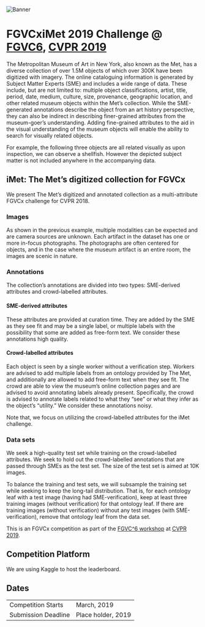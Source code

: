 ![Banner](https://rawgit.com/visipedia/fgvcx_imet_comp/chenyang/assets/banner.png)

# FGVCxiMet 2019 Challenge @ [FGVC6](https://sites.google.com/view/fgvc6/home), [CVPR 2019](http://cvpr2019.thecvf.com/)
The Metropolitan Museum of Art in New York, also known as the Met, has a diverse collection of over 1.5M objects of which over  300K have been digitized with imagery.  The online cataloguing  information is  generated by Subject Matter Experts (SME) and includes a wide range of data.  These include, but are not limited to: multiple object classifications, artist, title, period, date, medium, culture, size, provenance, geographic location, and other related museum objects within the Met’s collection.  While the SME-generated annotations describe the object from an art history perspective, they can also be indirect in describing finer-grained attributes from the museum-goer’s understanding.  Adding fine-grained attributes to the aid in the visual understanding of the museum objects will enable the ability to search for visually related objects.   

For example, the following three objects are all related visually as upon inspection, we can observe a shellfish.  However  the depicted subject matter is not included anywhere in the accompanying data.

## iMet: The Met’s digitized collection for FGVCx
We present The Met’s digitized and annotated collection as a multi-attribute FGVCx challenge for CVPR 2018.  
### Images
As shown in the previous example, multiple modalities can be expected and are camera sources are unknown.  Each artifact in the dataset has one or more in-focus photographs.  The photographs are often centered for objects, and in the case where the museum artifact is an entire room, the images are scenic in nature.
### Annotations
The collection’s annotations are divided into two types: SME-derived attributes and crowd-labelled attributes.
#### SME-derived attributes
These attributes are provided at curation time.  They are added by the SME as they see fit and may be a single label, or multiple labels with the possibility that some are added as free-form text.  We consider these annotations high quality.
#### Crowd-labelled attributes
Each object is seen by a single worker without a verification step.  Workers are advised to add multiple labels from an ontology provided by The Met, and additionally are allowed to add free-form text when they see fit.  The crowd are able to view the museum’s online collection pages  and are advised to avoid annotating labels already present.  Specifically, the crowd is advised to annotate labels related to what they “see” or what they infer as the object’s “utility.”   We consider these annotations noisy.

Note that, we focus on utilizing the crowd-labelled attributes for the iMet challenge.
### Data sets
We seek a high-quality test set while training on the crowd-labelled attributes.  We seek to hold out the crowd-labelled annotations that are passed through SMEs as the test set.  The size of the test set is aimed at 10K images.

To balance the training and test sets, we will subsample the training set while seeking to keep the long-tail distribution.  That is, for each ontology leaf with a test image (having had SME-verification), keep at least three training images (without verification) for that ontology leaf.  If there are training images (without verification) without any test images (with SME-verification), remove that ontology leaf from the data set.


This is an FGVCx competition as part of the [FGVC^6 workshop](https://sites.google.com/view/fgvc6/home) at [CVPR 2019](http://cvpr2019.thecvf.com/). 

## Competition Platform
We are using Kaggle to host the leaderboard.

## Dates
|||
|------|---------------|
Competition Starts |March, 2019|
Submission Deadline|Place holder, 2019|

